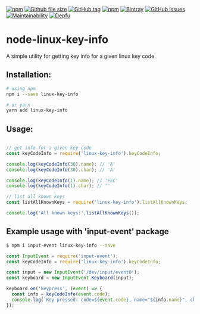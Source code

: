 [![npm](https://img.shields.io/npm/l/linux-key-info.svg)](https://github.com/yoava/node-linux-key-info/blob/master/LICENSE)
[![Github file size](https://img.shields.io/github/size/yoava/node-linux-key-info/dist/linux-key-info.min.js.svg)](https://www.npmjs.com/package/linux-key-info)
[![GitHub tag](https://img.shields.io/github/tag/yoava/node-linux-key-info.svg)](https://github.com/yoava/node-linux-key-info/tags)
[![npm](https://img.shields.io/npm/v/linux-key-info.svg)](https://www.npmjs.com/package/linux-key-info)
[![Bintray](https://img.shields.io/bintray/v/yoava/npm/node-linux-key-info.svg)](https://bintray.com/yoava/npm/node-linux-key-info)
[![GitHub issues](https://img.shields.io/github/issues/yoava/node-linux-key-info.svg)](https://github.com/yoava/node-linux-key-info/issues)
[![Maintainability](https://api.codeclimate.com/v1/badges/dc8eb840650bf486075a/maintainability)](https://codeclimate.com/github/yoava/node-linux-key-info/maintainability)
[![Depfu](https://badges.depfu.com/badges/e8d369563dfc5d735d6b563617cf9384/overview.svg)](https://depfu.com/github/yoava/node-linux-key-info)


# node-linux-key-info

A simple utility for getting key info for a given linux key code.

## Installation:

```bash
# using npm
npm i --save linux-key-info

# or yarn
yarn add linux-key-info
```

## Usage:

```javascript

// get info for a given key code
const keyCodeInfo = require('linux-key-info').keyCodeInfo;

console.log(keyCodeInfo(30).name); // 'A'
console.log(keyCodeInfo(30).char); // 'A'

console.log(keyCodeInfo(1).name); // 'ESC'
console.log(keyCodeInfo(1).char); // ''

// list all known keys
const listAllKnownKeys = require('linux-key-info').listAllKnownKeys;

console.log('All known keys:',listAllKnownKeys());
```

## Example usage with 'input-event' package

```bash
$ npm i input-event linux-key-info --save
```

```javascript
const InputEvent = require('input-event');
const keyCodeInfo = require('linux-key-info').keyCodeInfo;

const input = new InputEvent('/dev/input/event0');
const keyboard = new InputEvent.Keyboard(input);

keyboard.on('keypress', (event) => {
  const info = keyCodeInfo(event.code);
  console.log(`Key pressed: code=${event.code}, name="${info.name}", char="${info.char}"`);
});
```
